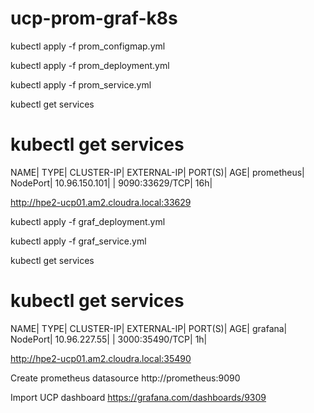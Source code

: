 # ucp-prom-graf-k8s

kubectl apply -f prom_configmap.yml

kubectl apply -f prom_deployment.yml

kubectl apply -f prom_service.yml

kubectl get services


# kubectl get services

NAME|         TYPE|        CLUSTER-IP|      EXTERNAL-IP|   PORT(S)|          AGE|
prometheus|   NodePort|    10.96.150.101|   <none>|        9090:33629/TCP|   16h|

http://hpe2-ucp01.am2.cloudra.local:33629


 
kubectl apply -f graf_deployment.yml

kubectl apply -f graf_service.yml

kubectl get services



# kubectl get services
NAME|         TYPE|        CLUSTER-IP|      EXTERNAL-IP|   PORT(S)|          AGE|
grafana|      NodePort|    10.96.227.55|    <none>|        3000:35490/TCP|   1h|

http://hpe2-ucp01.am2.cloudra.local:35490


Create prometheus datasource
http://prometheus:9090 


Import UCP dashboard
https://grafana.com/dashboards/9309



